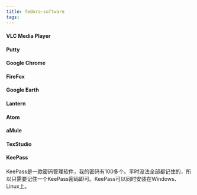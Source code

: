 ```yaml
---
title: fedora-software
tags:
---
```



#### VLC Media Player

#### Putty

#### Google Chrome

#### FireFox

#### Google Earth

#### Lantern

#### Atom

#### aMule

#### TexStudio

#### KeePass

KeePass是一款密码管理软件，我的密码有100多个。平时没法全部都记住的，所以只需要记住一个KeePass密码即可。KeePass可以同时安装在Windows、Linux上。
